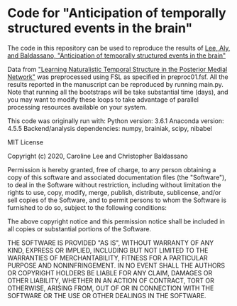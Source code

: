 # Code for "Anticipation of temporally structured events in the brain"

The code in this repository can be used to reproduce the results of [Lee, Aly, and Baldassano, "Anticipation of temporally structured events in the brain"](https://doi.org/10.1101/2020.10.14.338145)

Data from ["Learning Naturalistic Temporal Structure in the Posterior Medial Network"](https://openneuro.org/datasets/ds001545/versions/1.1.1) was preprocessed using FSL as specified in preproc01.fsf. All the results reported in the manuscript can be reproduced by running main.py. Note that running all the bootstraps will be take substantial time (days), and you may want to modify these loops to take advantage of parallel processing resources available on your system.

This code was originally run with:
Python version: 3.6.1
Anaconda version: 4.5.5
Backend/analysis dependencies: numpy, brainiak, scipy, nibabel



MIT License

Copyright (c) 2020, Caroline Lee and Christopher Baldassano

Permission is hereby granted, free of charge, to any person obtaining a copy
of this software and associated documentation files (the "Software"), to deal
in the Software without restriction, including without limitation the rights
to use, copy, modify, merge, publish, distribute, sublicense, and/or sell
copies of the Software, and to permit persons to whom the Software is
furnished to do so, subject to the following conditions:

The above copyright notice and this permission notice shall be included in all
copies or substantial portions of the Software.

THE SOFTWARE IS PROVIDED "AS IS", WITHOUT WARRANTY OF ANY KIND, EXPRESS OR
IMPLIED, INCLUDING BUT NOT LIMITED TO THE WARRANTIES OF MERCHANTABILITY,
FITNESS FOR A PARTICULAR PURPOSE AND NONINFRINGEMENT. IN NO EVENT SHALL THE
AUTHORS OR COPYRIGHT HOLDERS BE LIABLE FOR ANY CLAIM, DAMAGES OR OTHER
LIABILITY, WHETHER IN AN ACTION OF CONTRACT, TORT OR OTHERWISE, ARISING FROM,
OUT OF OR IN CONNECTION WITH THE SOFTWARE OR THE USE OR OTHER DEALINGS IN THE
SOFTWARE.
